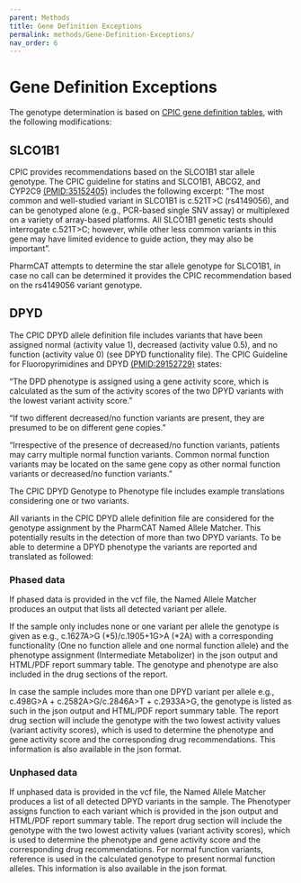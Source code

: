 ```yaml
---
parent: Methods
title: Gene Definition Exceptions
permalink: methods/Gene-Definition-Exceptions/
nav_order: 6
---
```

# Gene Definition Exceptions

The genotype determination is based on [CPIC gene definition
tables](https://www.pharmgkb.org/page/pgxGeneRef), with
the following modifications:
    
## SLCO1B1

CPIC provides recommendations based on the SLCO1B1 star allele genotype. The CPIC guideline for statins and SLCO1B1, ABCG2, and CYP2C9 [(PMID:35152405)](https://pubmed.ncbi.nlm.nih.gov/35152405/) includes the following excerpt: "The most common and well-studied variant in SLCO1B1 is c.521T>C (rs4149056), and can be genotyped alone (e.g., PCR-based single SNV assay) or multiplexed on a variety of array-based platforms. All SLCO1B1 genetic tests should interrogate c.521T>C; however, while other less common variants in this gene may have limited evidence to guide action, they may also be important”. 

PharmCAT attempts to determine the star allele genotype for SLCO1B1, in case no call can be determined it provides the CPIC recommendation based on the rs4149056 variant genotype.

## DPYD

The CPIC DPYD allele definition file includes variants that have been assigned normal (activity value 1), decreased (activity value 0.5), and no function (activity value 0) (see DPYD functionality file). The CPIC Guideline for Fluoropyrimidines and DPYD [(PMID:29152729)](https://pubmed.ncbi.nlm.nih.gov/29152729/) states:

“The DPD phenotype is assigned using a gene activity score, which is calculated as the sum of the activity scores of the two DPYD variants with the lowest variant activity score.”

“If two different decreased/no function variants are present, they are presumed to be on different gene copies.”

“Irrespective of the presence of decreased/no function variants, patients may carry multiple normal function variants. Common normal function variants may be located on the same gene copy as other normal function variants or decreased/no function variants.”

The CPIC DPYD Genotype to Phenotype file includes example translations considering one or two variants. 

All variants in the CPIC DPYD allele definition file are considered for the genotype assignment by the PharmCAT Named Allele Matcher. This potentially results in the detection of more than two DPYD variants. To be able to determine a DPYD phenotype the variants are reported and translated as followed:

### Phased data

If phased data is provided in the vcf file, the Named Allele Matcher produces an output that lists all detected variant per allele. 

If the sample only includes none or one variant per allele the genotype is given as e.g., c.1627A>G (\*5)/c.1905+1G>A (\*2A) with a corresponding functionality (One no function allele and one normal function allele) and the phenotype assignment (Intermediate Metabolizer) in the json output and HTML/PDF report summary table. The genotype and phenotype are also included in the drug sections of the report.

In case the sample includes more than one DPYD variant per allele e.g., c.498G>A + c.2582A>G/c.2846A>T + c.2933A>G, the genotype is listed as such in the json output and HTML/PDF report summary table. The report drug section will include the genotype with the two lowest activity values (variant activity scores), which is used to determine the phenotype and gene activity score and the corresponding drug recommendations. This information is also available in the json format.

### Unphased data

If unphased data is provided in the vcf file, the Named Allele Matcher produces a list of all detected DPYD variants in the sample. The Phenotyper assigns function to each variant which is provided in the json output and HTML/PDF report summary table. The report drug section will include the genotype with the two lowest activity values (variant activity scores), which is used to determine the phenotype and gene activity score and the corresponding drug recommendations. For normal function variants, reference is used in the calculated genotype to present normal function alleles. This information is also available in the json format.
